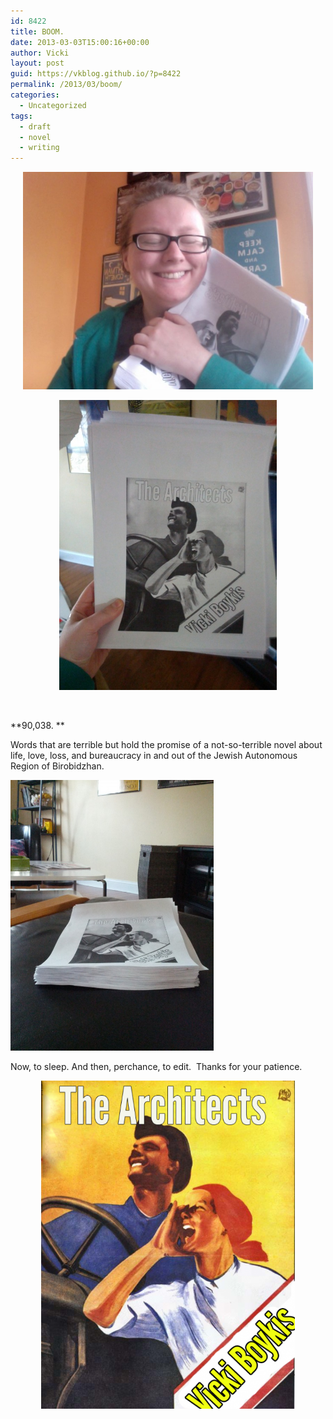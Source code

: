 ```yaml
---
id: 8422
title: BOOM.
date: 2013-03-03T15:00:16+00:00
author: Vicki
layout: post
guid: https://vkblog.github.io/?p=8422
permalink: /2013/03/boom/
categories:
  - Uncategorized
tags:
  - draft
  - novel
  - writing
---
```

<p style="text-align: center;">
  <a href="https://raw.githubusercontent.com/vkblog/vkblog.github.io/master/public/img/2013/03/Photo-on-2013-03-03-at-15.06.jpg"><img class="aligncenter  wp-image-8427" alt="Photo on 2013-03-03 at 15.06" src="https://raw.githubusercontent.com/vkblog/vkblog.github.io/master/public/img/2013/03/Photo-on-2013-03-03-at-15.06-580x435.jpg" width="464" height="348" /></a>
</p>

<p style="text-align: center;">
  <a href="https://raw.githubusercontent.com/vkblog/vkblog.github.io/master/public/img/2013/03/IMG_20130303_145527.jpg"><img class="aligncenter  wp-image-8425" alt="IMG_20130303_145527" src="https://raw.githubusercontent.com/vkblog/vkblog.github.io/master/public/img/2013/03/IMG_20130303_145527-580x773.jpg" width="348" height="464" /></a>
</p>

&nbsp;

**90,038. **

Words that are terrible but hold the promise of a not-so-terrible novel about life, love, loss, and bureaucracy in and out of the Jewish Autonomous Region of Birobidzhan.

[<img class="aligncenter" alt="IMG_20130303_145503" src="https://raw.githubusercontent.com/vkblog/vkblog.github.io/master/public/img/2013/03/IMG_20130303_145503-580x773.jpg" width="325" height="433" />](https://raw.githubusercontent.com/vkblog/vkblog.github.io/master/public/img/2013/03/IMG_20130303_145503.jpg)

Now, to sleep. And then, perchance, to edit.  Thanks for your patience.

<p style="text-align: center;">
  <a href="https://raw.githubusercontent.com/vkblog/vkblog.github.io/master/public/img/2013/03/Architects.png"><img class="aligncenter  wp-image-8423" alt="Architects" src="https://raw.githubusercontent.com/vkblog/vkblog.github.io/master/public/img/2013/03/Architects-580x750.png" width="406" height="525" /></a>
</p>